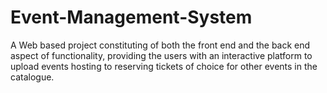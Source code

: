 # Event-Management-System
 A Web based project constituting of both the front end and the back end aspect of functionality, providing the users with an interactive platform to upload events hosting to reserving tickets of choice for other events in the catalogue.
